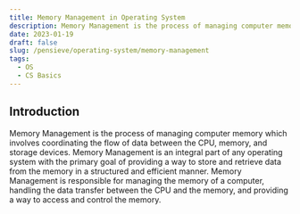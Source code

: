 ```yaml
---
title: Memory Management in Operating System
description: Memory Management is the process of managing computer memory which involves coordinating the flow of data between the CPU, memory, and storage devices.
date: 2023-01-19
draft: false
slug: /pensieve/operating-system/memory-management
tags:
  - OS
  - CS Basics
---
```


## Introduction

Memory Management is the process of managing computer memory which involves coordinating the flow of data between the CPU, memory, and storage devices. Memory Management is an integral part of any operating system with the primary goal of providing a way to store and retrieve data from the memory in a structured and efficient manner. Memory Management is responsible for managing the memory of a computer, handling the data transfer between the CPU and the memory, and providing a way to access and control the memory.